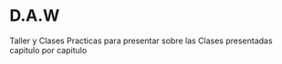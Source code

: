 D.A.W
=====

Taller y Clases
Practicas para presentar sobre las Clases presentadas capitulo por capitulo